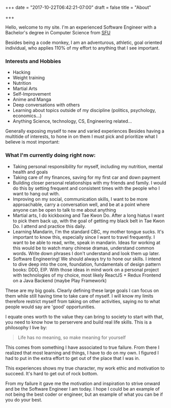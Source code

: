 +++
date = "2017-10-22T06:42:21-07:00"
draft = false
title = "About"

+++

Hello, welcome to my site. 
I'm an experienced Software Engineer with a Bachelor's degree in Computer Science from [SFU](https://www.sfu.ca/computing.html)

Besides being a code monkey, I am an adventurous, athletic, goal oriented individual, who applies 110% of my effort to anything that I see important.

### Interests and Hobbies
* Hacking
* Weight training
* Nutrition
* Martial Arts
* Self-Improvement
* Anime and Manga
* Deep conversations with others
* Learning about topics outside of my discipline (politics, psychology, economics...)
* Anything Science, technology, CS, Engineering related...

Generally exposing myself to new and varied experiences
Besides having a multitide of interests, to hone in on them I must pick and prioritize 
what I believe is most important:

### What I'm currently doing right now:
* Taking personal responsibility for myself, including my nutrition, mental health and goals
* Taking care of my finances, saving for my first car and down payment
* Building closer personal relationships with my friends and family. I would do this by setting frequent and consistent times with the people who I want to hang out with.
* Improving on my social, communication skills, I want to be more approachable, carry a conversation well, and be at a point where anyone can be open to talk to me about anything
* Martial arts, I do kickboxing and Tae Kwon Do. After a long hiatus I want to pick them back up, with the goal of getting my black belt in Tae Kwon Do. I attend and practice this daily.
* Learning Mandarin, I'm the standard CBC, my mother tongue sucks. It's important to know this, especially since I want to travel frequently. I want to be able to read, write, speak in mandarin. Ideas for working at this would be to watch many chinese dramas, understand common words. Write down phrases I don't understand and look them up later.
* Software Engineering! We should always try to hone our skills. I intend to dive deep into the core, foundation, fundamentals of design pattern books: DDD, EIP. With those ideas in mind work on a personal project with technologies of my choice, most likely ReactJS + Redux Frontend on a Java Backend (maybe Play Framework)

These are my big goals. Clearly defining these large goals I can focus on them while still having time to take care of myself. I will know my limits therefore restrict myself from taking on other activities, saying no to what people would say are 'good' opportunities.
<br />

I equate ones worth to the value they can bring to society to start with that, you need to know how to perservere and build real life skills. This is a philosophy I live by:

>Life has no meaning, so make meaning for yourself

This comes from something I have associated to true failure. From there I realized that most learning and things, I have to do on my own. I figured I had to put in the extra effort to get out of the place that I was in.

This experiences shows my true character, my work ethic and motivation to succeed. It's hard to get out of rock bottom. 

From my failure it gave me the motivation and inspiration to strive onward and be the Software Engineer I am today. I hope I could be an example of not being the best coder or engineer, but an example of what you can be if you do your best.


<br />
